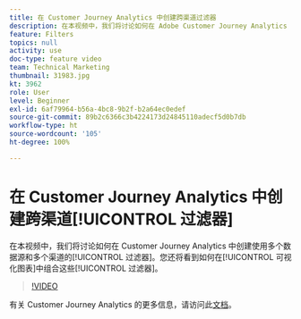 ```yaml
---
title: 在 Customer Journey Analytics 中创建跨渠道过滤器
description: 在本视频中，我们将讨论如何在 Adobe Customer Journey Analytics 中创建使用多个数据源和多个渠道的过滤器。您还将看到如何在可视化图表中组合这些过滤器。
feature: Filters
topics: null
activity: use
doc-type: feature video
team: Technical Marketing
thumbnail: 31983.jpg
kt: 3962
role: User
level: Beginner
exl-id: 6af79964-b56a-4bc8-9b2f-b2a64ec0edef
source-git-commit: 89b2c6366c3b4224173d24845110adecf5d0b7db
workflow-type: ht
source-wordcount: '105'
ht-degree: 100%

---
```


# 在 Customer Journey Analytics 中创建跨渠道[!UICONTROL 过滤器]

在本视频中，我们将讨论如何在 Customer Journey Analytics 中创建使用多个数据源和多个渠道的[!UICONTROL 过滤器]。您还将看到如何在[!UICONTROL 可视化图表]中组合这些[!UICONTROL 过滤器]。

>[!VIDEO](https://video.tv.adobe.com/v/31983/?quality=12&learn=on)

有关 Customer Journey Analytics 的更多信息，请访问此[文档](https://experienceleague.adobe.com/docs/analytics-platform/using/cja-landing.html)。
